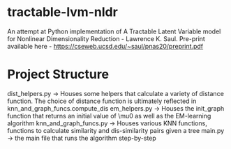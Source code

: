 # tractable-lvm-nldr
An attempt at Python implementation of A Tractable Latent Variable model for Nonlinear Dimensionality Reduction - Lawrence
                K. Saul. 
Pre-print available here - https://cseweb.ucsd.edu/~saul/pnas20/preprint.pdf

# Project Structure
dist_helpers.py -> Houses some helpers that calculate a variety of distance function. The choice of distance function is
                    ultimately reflected in knn_and_graph_funcs.compute_dis
em_helpers.py -> Houses the init_graph function that returns an initial value of \mu0 as well as the EM-learning 
                    algorithm
knn_and_graph_funcs.py -> Houses various KNN functions, functions to calculate similarity and dis-similarity pairs 
                            given a tree
main.py -> the main file that runs the algorithm step-by-step